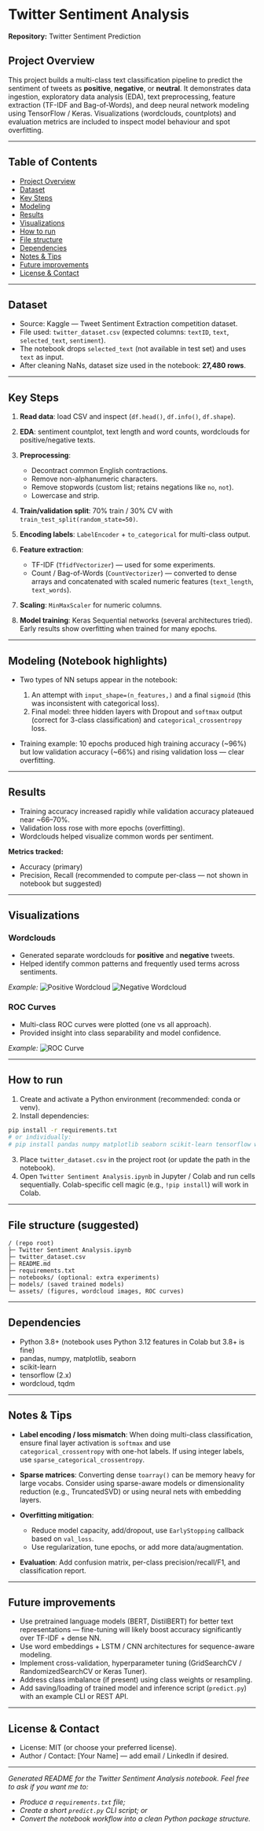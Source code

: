 # Twitter Sentiment Analysis

**Repository:** Twitter Sentiment Prediction

## Project Overview

This project builds a multi-class text classification pipeline to predict the sentiment of tweets as **positive**, **negative**, or **neutral**. It demonstrates data ingestion, exploratory data analysis (EDA), text preprocessing, feature extraction (TF-IDF and Bag-of-Words), and deep neural network modeling using TensorFlow / Keras. Visualizations (wordclouds, countplots) and evaluation metrics are included to inspect model behaviour and spot overfitting.

---

## Table of Contents

* [Project Overview](#project-overview)
* [Dataset](#dataset)
* [Key Steps](#key-steps)
* [Modeling](#modeling)
* [Results](#results)
* [Visualizations](#visualizations)
* [How to run](#how-to-run)
* [File structure](#file-structure)
* [Dependencies](#dependencies)
* [Notes & Tips](#notes--tips)
* [Future improvements](#future-improvements)
* [License & Contact](#license--contact)

---

## Dataset

* Source: Kaggle — Tweet Sentiment Extraction competition dataset.
* File used: `twitter_dataset.csv` (expected columns: `textID`, `text`, `selected_text`, `sentiment`).
* The notebook drops `selected_text` (not available in test set) and uses `text` as input.
* After cleaning NaNs, dataset size used in the notebook: **27,480 rows**.

---

## Key Steps

1. **Read data**: load CSV and inspect (`df.head()`, `df.info()`, `df.shape`).
2. **EDA**: sentiment countplot, text length and word counts, wordclouds for positive/negative texts.
3. **Preprocessing**:

   * Decontract common English contractions.
   * Remove non-alphanumeric characters.
   * Remove stopwords (custom list; retains negations like `no`, `not`).
   * Lowercase and strip.
4. **Train/validation split**: 70% train / 30% CV with `train_test_split(random_state=50)`.
5. **Encoding labels**: `LabelEncoder` + `to_categorical` for multi-class output.
6. **Feature extraction**:

   * TF-IDF (`TfidfVectorizer`) — used for some experiments.
   * Count / Bag-of-Words (`CountVectorizer`) — converted to dense arrays and concatenated with scaled numeric features (`text_length`, `text_words`).
7. **Scaling**: `MinMaxScaler` for numeric columns.
8. **Model training**: Keras Sequential networks (several architectures tried). Early results show overfitting when trained for many epochs.

---

## Modeling (Notebook highlights)

* Two types of NN setups appear in the notebook:

  1. An attempt with `input_shape=(n_features,)` and a final `sigmoid` (this was inconsistent with categorical loss).
  2. Final model: three hidden layers with Dropout and `softmax` output (correct for 3-class classification) and `categorical_crossentropy` loss.
* Training example: 10 epochs produced high training accuracy (\~96%) but low validation accuracy (\~66%) and rising validation loss — clear overfitting.

---

## Results

* Training accuracy increased rapidly while validation accuracy plateaued near \~66–70%.
* Validation loss rose with more epochs (overfitting).
* Wordclouds helped visualize common words per sentiment.

**Metrics tracked:**

* Accuracy (primary)
* Precision, Recall (recommended to compute per-class — not shown in notebook but suggested)

---

## Visualizations

### Wordclouds

* Generated separate wordclouds for **positive** and **negative** tweets.
* Helped identify common patterns and frequently used terms across sentiments.

*Example:*
![Positive Wordcloud](assets/positive_wordcloud.png)
![Negative Wordcloud](assets/negative_wordcloud.png)

### ROC Curves

* Multi-class ROC curves were plotted (one vs all approach).
* Provided insight into class separability and model confidence.

*Example:*
![ROC Curve](<img width="1920" height="1080" alt="image" src="https://github.com/user-attachments/assets/879aca3f-4368-4aa2-918b-da2b5de36656" />
)

---

## How to run

1. Create and activate a Python environment (recommended: conda or venv).
2. Install dependencies:

```bash
pip install -r requirements.txt
# or individually:
# pip install pandas numpy matplotlib seaborn scikit-learn tensorflow wordcloud tqdm
```

3. Place `twitter_dataset.csv` in the project root (or update the path in the notebook).
4. Open `Twitter Sentiment Analysis.ipynb` in Jupyter / Colab and run cells sequentially. Colab-specific cell magic (e.g., `!pip install`) will work in Colab.

---

## File structure (suggested)

```
/ (repo root)
├─ Twitter Sentiment Analysis.ipynb
├─ twitter_dataset.csv
├─ README.md
├─ requirements.txt
├─ notebooks/ (optional: extra experiments)
├─ models/ (saved trained models)
└─ assets/ (figures, wordcloud images, ROC curves)
```

---

## Dependencies

* Python 3.8+ (notebook uses Python 3.12 features in Colab but 3.8+ is fine)
* pandas, numpy, matplotlib, seaborn
* scikit-learn
* tensorflow (2.x)
* wordcloud, tqdm

---

## Notes & Tips

* **Label encoding / loss mismatch**: When doing multi-class classification, ensure final layer activation is `softmax` and use `categorical_crossentropy` with one-hot labels. If using integer labels, use `sparse_categorical_crossentropy`.
* **Sparse matrices**: Converting dense `toarray()` can be memory heavy for large vocabs. Consider using sparse-aware models or dimensionality reduction (e.g., TruncatedSVD) or using neural nets with embedding layers.
* **Overfitting mitigation**:

  * Reduce model capacity, add/dropout, use `EarlyStopping` callback based on `val_loss`.
  * Use regularization, tune epochs, or add more data/augmentation.
* **Evaluation**: Add confusion matrix, per-class precision/recall/F1, and classification report.

---

## Future improvements

* Use pretrained language models (BERT, DistilBERT) for better text representations — fine-tuning will likely boost accuracy significantly over TF-IDF + dense NN.
* Use word embeddings + LSTM / CNN architectures for sequence-aware modeling.
* Implement cross-validation, hyperparameter tuning (GridSearchCV / RandomizedSearchCV or Keras Tuner).
* Address class imbalance (if present) using class weights or resampling.
* Add saving/loading of trained model and inference script (`predict.py`) with an example CLI or REST API.

---

## License & Contact

* License: MIT (or choose your preferred license).
* Author / Contact: \[Your Name] — add email / LinkedIn if desired.

---

*Generated README for the Twitter Sentiment Analysis notebook. Feel free to ask if you want me to:*

* *Produce a `requirements.txt` file;*
* *Create a short `predict.py` CLI script; or*
* *Convert the notebook workflow into a clean Python package structure.*
